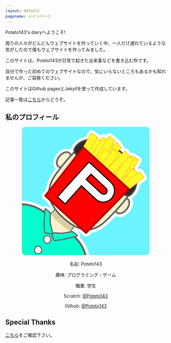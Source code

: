 ```yaml
---
layout: default
pagename: メインページ
---
```

Poteto143's diaryへようこそ!

周りの人々がどんどんウェブサイトを作っていく中、一人だけ遅れているような気がしたので僕もウェブサイトを作ってみました。

このサイトは、Poteto143が日常で起きた出来事などを書き込む所です。

自分で作った初めてのウェブサイトなので、気にいらないところもあるかも知れませんが、ご容赦ください。

このサイトはGithub pagesとJekyllを使って作成しています。

記事一覧は<a href="posts">こちら</a>からどうぞ。

## 私のプロフィール
<center>
<img src="assets/images/Icon.png" width="400px" height="400px" style=" border-radius: 10px;">

名前: Poteto143

趣味: プログラミング・ゲーム

職業: 学生

Scratch: <a href="https://scratch.mit.edu/users/Poteto143/">@Poteto143</a>

Github: <a href="https://github.com/Poteto143">@Poteto143</a>

</center>

## Special Thanks
<a href="credit">こちら</a>をご確認下さい。